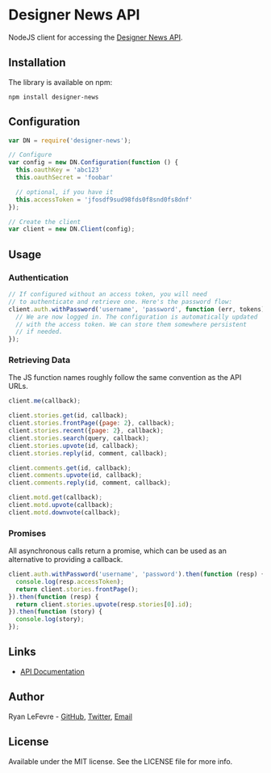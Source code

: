# Designer News API

NodeJS client for accessing the [Designer News API](https://developers.news.layervault.com).

## Installation

The library is available on npm:

```
npm install designer-news
```

## Configuration

``` js
var DN = require('designer-news');

// Configure
var config = new DN.Configuration(function () {
  this.oauthKey = 'abc123'
  this.oauthSecret = 'foobar'

  // optional, if you have it
  this.accessToken = 'jfosdf9sud98fds0f8snd0fs8dnf'
});

// Create the client
var client = new DN.Client(config);
```

## Usage

### Authentication

``` js
// If configured without an access token, you will need
// to authenticate and retrieve one. Here's the password flow:
client.auth.withPassword('username', 'password', function (err, tokens) {
  // We are now logged in. The configuration is automatically updated
  // with the access token. We can store them somewhere persistent
  // if needed.
});
```

### Retrieving Data

The JS function names roughly follow the same convention as the API URLs.

``` js
client.me(callback);

client.stories.get(id, callback);
client.stories.frontPage({page: 2}, callback);
client.stories.recent({page: 2}, callback);
client.stories.search(query, callback);
client.stories.upvote(id, callback);
client.stories.reply(id, comment, callback);

client.comments.get(id, callback);
client.comments.upvote(id, callback);
client.comments.reply(id, comment, callback);

client.motd.get(callback);
client.motd.upvote(callback);
client.motd.downvote(callback);
```

### Promises

All asynchronous calls return a promise, which can be used as an alternative to providing a callback.

``` js
client.auth.withPassword('username', 'password').then(function (resp) {
  console.log(resp.accessToken);
  return client.stories.frontPage();
}).then(function (resp) {
  return client.stories.upvote(resp.stories[0].id);
}).then(function (story) {
  console.log(story);
});
```

## Links

* [API Documentation](http://developers.news.layervault.com)

## Author

Ryan LeFevre - [GitHub](https://github.com/meltingice), [Twitter](https://twitter.com/meltingice), [Email](mailto:ryan@layervault.com)

## License

Available under the MIT license. See the LICENSE file for more info.

